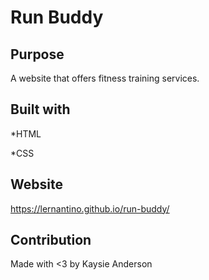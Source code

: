 # Run Buddy

## Purpose
A website that offers fitness training services.

## Built with
*HTML

*CSS

## Website
https://lernantino.github.io/run-buddy/

## Contribution
Made with <3 by Kaysie Anderson

